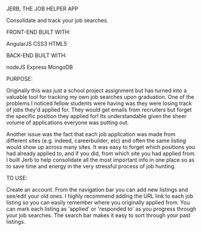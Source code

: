 JERB, THE JOB HELPER APP

Consolidate and track your job searches.

FRONT-END BUILT WITH:

AngularJS CSS3 HTML5

BACK-END BUILT WITH:

nodeJS Express MongoDB

PURPOSE:

Originally this was just a school project assignment but has turned into a valuable tool for tracking my own job searches upon graduation. One of the problems I noticed fellow students were having was they were losing track of jobs they'd applied for. They would get emails from recruiters but forget the specific position they applied for! Its understandable given the sheer volume of applications everyone was putting out. 

Another issue was the fact that each job application was made from different sites (e.g. indeed, careerbuilder, etc) and often the same listing would show up across many sites. It was easy to forget which positions you had already applied to, and if you did, from which site you had applied from. I built Jerb to help consolidate all the most important info in one place so as to save time and energy in the very stressful process of job hunting. 

TO USE:

Create an account.
From the navigation bar you can add new listings and see/edit your old ones.
I highly recommend adding the URL link to each job listing so you can easily remember where you originally applied from. 
You can mark each listing as 'applied' or 'responded to' as you progress through your job searches.
The search bar makes it easy to sort through your past listings.



